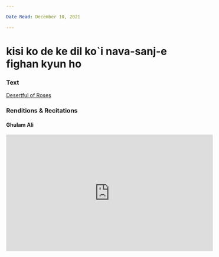 ```yaml
---

Date Read: December 10, 2021

---
```


# kisi ko de ke dil ko`i nava-sanj-e fighan kyun ho

### Text
[Desertful of Roses](http://www.columbia.edu/itc/mealac/pritchett/00ghalib/126/index_126.html)

### Renditions & Recitations

#### Ghulam Ali

<iframe width="560" height="315" src="https://www.youtube.com/embed/xpZABscTWAU" title="YouTube video player" frameborder="0" allow="accelerometer; autoplay; clipboard-write; encrypted-media; gyroscope; picture-in-picture" allowfullscreen></iframe>

